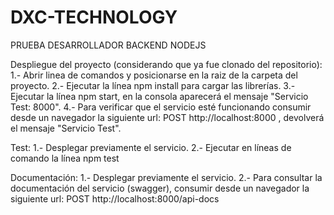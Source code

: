 # DXC-TECHNOLOGY
PRUEBA DESARROLLADOR BACKEND NODEJS

Despliegue del proyecto (considerando que ya fue clonado del repositorio):
1.- Abrir linea de comandos y posicionarse en la raiz de la carpeta del proyecto.
2.- Ejecutar la línea npm install para cargar las librerías.
3.- Ejecutar la línea npm start, en la consola aparecerá el mensaje "Servicio Test: 8000".
4.- Para verificar que el servicio esté funcionando consumir desde un navegador la siguiente url: POST http://localhost:8000 , devolverá el mensaje "Servicio Test".

Test:
1.- Desplegar previamente el servicio.
2.- Ejecutar en líneas de comando la línea npm test

Documentación:
1.- Desplegar previamente el servicio.
2.- Para consultar la documentación del servicio (swagger), consumir desde un navegador la siguiente url: POST http://localhost:8000/api-docs



